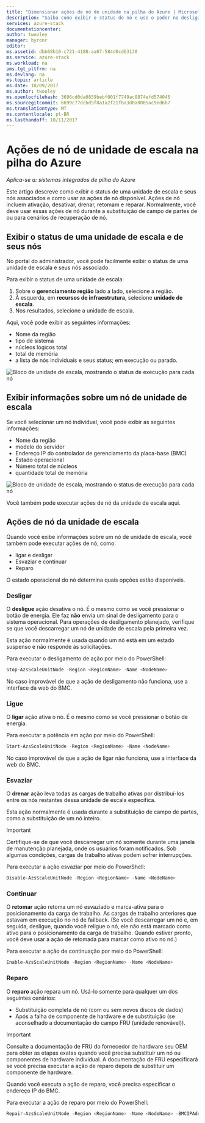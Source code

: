 ```yaml
---
title: "Dimensionar ações de nó de unidade na pilha do Azure | Microsoft Docs"
description: "Saiba como exibir o status de nó e use o poder no desligamento, Esvaziar e retomar as ações de nó em um sistema de pilha do Azure integradas."
services: azure-stack
documentationcenter: 
author: twooley
manager: byronr
editor: 
ms.assetid: dbb68b10-c721-4188-aa07-584d0cd63138
ms.service: azure-stack
ms.workload: na
pms.tgt_pltfrm: na
ms.devlang: na
ms.topic: article
ms.date: 10/09/2017
ms.author: twooley
ms.openlocfilehash: 3696cd0da0859bebf001f7749ac8874efd574046
ms.sourcegitcommit: 6699c77dcbd5f8a1a2f21fba3d0a0005ac9ed6b7
ms.translationtype: MT
ms.contentlocale: pt-BR
ms.lasthandoff: 10/11/2017
---
```

# <a name="scale-unit-node-actions-in-azure-stack"></a>Ações de nó de unidade de escala na pilha do Azure

*Aplica-se a: sistemas integrados de pilha do Azure*

Este artigo descreve como exibir o status de uma unidade de escala e seus nós associados e como usar as ações de nó disponível. Ações de nó incluem ativação, desativar, drenar, retomam e reparar. Normalmente, você deve usar essas ações de nó durante a substituição de campo de partes de ou para cenários de recuperação de nó.

## <a name="view-the-status-of-a-scale-unit-and-its-nodes"></a>Exibir o status de uma unidade de escala e de seus nós

No portal do administrador, você pode facilmente exibir o status de uma unidade de escala e seus nós associado.

Para exibir o status de uma unidade de escala:

1. Sobre o **gerenciamento região** lado a lado, selecione a região.
2. À esquerda, em **recursos de infraestrutura**, selecione **unidade de escala**.
3. Nos resultados, selecione a unidade de escala.
 
Aqui, você pode exibir as seguintes informações:

- Nome da região
- tipo de sistema
- núcleos lógicos total
- total de memória
- a lista de nós individuais e seus status; em execução ou parado.

![Bloco de unidade de escala, mostrando o status de execução para cada nó](media/azure-stack-node-actions/ScaleUnitStatus.PNG)

## <a name="view-information-about-a-scale-unit-node"></a>Exibir informações sobre um nó de unidade de escala

Se você selecionar um nó individual, você pode exibir as seguintes informações:

- Nome da região
- modelo do servidor
- Endereço IP do controlador de gerenciamento da placa-base (BMC)
- Estado operacional
- Número total de núcleos
- quantidade total de memória
 
![Bloco de unidade de escala, mostrando o status de execução para cada nó](media/azure-stack-node-actions/NodeActions.PNG)

Você também pode executar ações de nó da unidade de escala aqui.

## <a name="scale-unit-node-actions"></a>Ações de nó da unidade de escala

Quando você exibe informações sobre um nó de unidade de escala, você também pode executar ações de nó, como:

- ligar e desligar
- Esvaziar e continuar
- Reparo

O estado operacional do nó determina quais opções estão disponíveis.

### <a name="power-off"></a>Desligar

O **desligue** ação desativa o nó. É o mesmo como se você pressionar o botão de energia. Ele faz **não** envia um sinal de desligamento para o sistema operacional. Para operações de desligamento planejado, verifique se que você descarregar um nó de unidade de escala pela primeira vez.

Esta ação normalmente é usada quando um nó está em um estado suspenso e não responde às solicitações.  

Para executar o desligamento de ação por meio do PowerShell:

  ````PowerShell
  Stop-AzsScaleUnitNode -Region <RegionName> -Name <NodeName>
  ```` 

No caso improvável de que a ação de desligamento não funciona, use a interface da web do BMC.

### <a name="power-on"></a>Ligue

O **ligar** ação ativa o nó. É o mesmo como se você pressionar o botão de energia. 

Para executar a potência em ação por meio do PowerShell:

  ````PowerShell
  Start-AzsScaleUnitNode -Region <RegionName> -Name <NodeName>
  ````

No caso improvável de que a ação de ligar não funciona, use a interface da web do BMC.

### <a name="drain"></a>Esvaziar

O **drenar** ação leva todas as cargas de trabalho ativas por distribuí-los entre os nós restantes dessa unidade de escala específica.

Esta ação normalmente é usada durante a substituição de campo de partes, como a substituição de um nó inteiro.

> [!IMPORTANT]
> Certifique-se de que você descarregar um nó somente durante uma janela de manutenção planejada, onde os usuários foram notificados. Sob algumas condições, cargas de trabalho ativas podem sofrer interrupções.

Para executar a ação esvaziar por meio do PowerShell:

  ````PowerShell
  Disable-AzsScaleUnitNode -Region <RegionName> -Name <NodeName>
  ````

### <a name="resume"></a>Continuar

O **retomar** ação retoma um nó esvaziado e marca-ativa para o posicionamento da carga de trabalho. As cargas de trabalho anteriores que estavam em execução no nó de failback. (Se você descarregar um nó e, em seguida, desligue, quando você religue o nó, ele não está marcado como ativo para o posicionamento da carga de trabalho. Quando estiver pronto, você deve usar a ação de retomada para marcar como ativo no nó.)

Para executar a ação de continuação por meio do PowerShell:

  ````PowerShell
  Enable-AzsScaleUnitNode -Region <RegionName> -Name <NodeName>
  ````

### <a name="repair"></a>Reparo

O **reparo** ação repara um nó. Usá-lo somente para qualquer um dos seguintes cenários:

- Substituição completa de nó (com ou sem novos discos de dados)
- Após a falha de componente de hardware e de substituição (se aconselhado a documentação do campo FRU (unidade renovável)).

> [!IMPORTANT]
> Consulte a documentação de FRU do fornecedor de hardware seu OEM para obter as etapas exatas quando você precisa substituir um nó ou componentes de hardware individual. A documentação de FRU especificará se você precisa executar a ação de reparo depois de substituir um componente de hardware.  

Quando você executa a ação de reparo, você precisa especificar o endereço IP do BMC. 

Para executar a ação de reparo por meio do PowerShell:

  ````PowerShell
  Repair-AzsScaleUnitNode -Region <RegionName> -Name <NodeName> -BMCIPAddress <BMCIPAddress>
  ````


